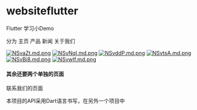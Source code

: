 # websiteflutter

Flutter 学习小Demo

分为 主页  产品  新闻 关于我们



[![NSvaZt.md.png](https://s1.ax1x.com/2020/06/15/NSvaZt.md.png)](https://imgchr.com/i/NSvaZt)
[![NSvNqI.md.png](https://s1.ax1x.com/2020/06/15/NSvNqI.md.png)](https://imgchr.com/i/NSvNqI)
[![NSvddP.md.png](https://s1.ax1x.com/2020/06/15/NSvddP.md.png)](https://imgchr.com/i/NSvddP)
[![NSvtsA.md.png](https://s1.ax1x.com/2020/06/15/NSvtsA.md.png)](https://imgchr.com/i/NSvtsA)
[![NSvBi8.md.png](https://s1.ax1x.com/2020/06/15/NSvBi8.md.png)](https://imgchr.com/i/NSvBi8)
[![NSvwIf.md.png](https://s1.ax1x.com/2020/06/15/NSvwIf.md.png)](https://imgchr.com/i/NSvwIf)

#### 其余还要两个单独的页面

联系我们的页面



本项目的API采用Dart语言书写，在另外一个项目中
